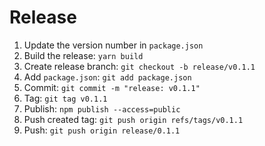 # Release

1. Update the version number in `package.json`
2. Build the release: `yarn build`
3. Create release branch: `git checkout -b release/v0.1.1`
4. Add `package.json`: `git add package.json`
5. Commit: `git commit -m "release: v0.1.1"`
6. Tag: `git tag v0.1.1`
7. Publish: `npm publish --access=public`
8. Push created tag: `git push origin refs/tags/v0.1.1`
9. Push: `git push origin release/0.1.1`
